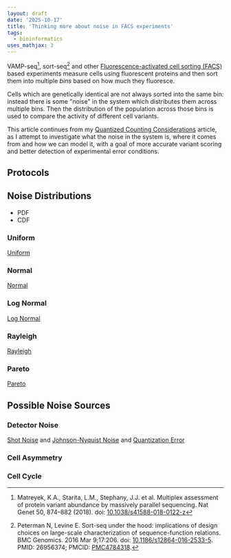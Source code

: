 ```yaml
---
layout: draft
date: '2025-10-17'
title: 'Thinking more about noise in FACS experiments'
tags:
  - bioinformatics
uses_mathjax: 3
---
```


VAMP-seq[^vamp], sort-seq[^sort] and other
[Fluorescence-activated cell sorting (FACS)](https://en.wikipedia.org/wiki/Flow_cytometry#Cell_sorting_by_flow_cytometry) 
based experiments measure cells using fluorescent proteins and then sort them 
into multiple *bins* based on how much they fluoresce.

[^vamp]: Matreyek, K.A., Starita, L.M., Stephany, J.J. et al.
    Multiplex assessment of protein variant abundance by massively parallel sequencing.
    Nat Genet 50, 874–882 (2018).
    doi: [10.1038/s41588-018-0122-z](https://doi.org/10.1038/s41588-018-0122-z)

[^sort]: Peterman N, Levine E.
    Sort-seq under the hood: implications of design choices on large-scale characterization of sequence-function relations.
    BMC Genomics. 2016 Mar 9;17:206.
    doi: [10.1186/s12864-016-2533-5](https://doi.org/10.1186/s12864-016-2533-5).
    PMID: 26956374; PMCID: [PMC4784318](https://pmc.ncbi.nlm.nih.gov/articles/PMC4784318/).

Cells which are genetically identical are not always sorted into the same bin:
instead there is some "noise" in the system which distributes them across multiple
bins.
Then the distribution of the population across those bins is used to compare the activity
of different cell variants.

This article continues from my
[Quantized Counting Considerations](/art/quantized-counting-considerations) 
article, as I attempt to investigate what the noise in the system is, where it comes from
and how we can model it, with a goal of more accurate variant scoring and 
better detection of experimental error conditions.

## Protocols

## Noise Distributions

* PDF
* CDF

### Uniform

[Uniform](https://en.wikipedia.org/wiki/Continuous_uniform_distribution)

### Normal

[Normal](https://en.wikipedia.org/wiki/Normal_distribution)

### Log Normal

[Log Normal](https://en.wikipedia.org/wiki/Log-normal_distribution)

### Rayleigh

[Rayleigh](https://en.wikipedia.org/wiki/Rayleigh_distribution)

### Pareto 

[Pareto](https://en.wikipedia.org/wiki/Pareto_distribution)

## Possible Noise Sources

### Detector Noise

[Shot Noise](https://en.wikipedia.org/wiki/Shot_noise) 
and [Johnson-Nyquist Noise](https://en.wikipedia.org/wiki/Johnson%E2%80%93Nyquist_noise)
and [Quantization Error](https://en.wikipedia.org/wiki/Quantization_(signal_processing))

### Cell Asymmetry


### Cell Cycle

